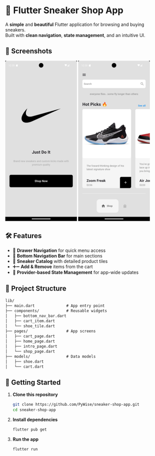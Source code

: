 # 👟 Flutter Sneaker Shop App

A **simple** and **beautiful** Flutter application for browsing and buying sneakers.\
Built with **clean navigation**, **state management**, and an intuitive UI.

## 📱 Screenshots

<p float="left">
  <img src="lib/images/screenshot_1.png" width="45%" />
  <img src="lib/images/screenshot_2.png" width="45%" />
</p>

## 🛠 Features

- 📂 **Drawer Navigation** for quick menu access
- 📌 **Bottom Navigation Bar** for main sections
- 🛒 **Sneaker Catalog** with detailed product tiles
- ➕➖ **Add & Remove** items from the cart
- 🔄 **Provider-based State Management** for app-wide updates

## 📂 Project Structure

```
lib/
├── main.dart              # App entry point
├── components/            # Reusable widgets
│   ├── bottom_nav_bar.dart
│   ├── cart_item.dart
│   └── shoe_tile.dart
├── pages/                 # App screens
│   ├── cart_page.dart
│   ├── home_page.dart
│   ├── intro_page.dart
│   └── shop_page.dart
├── models/                # Data models
│   ├── shoe.dart
│   └── cart.dart
```

## 🚀 Getting Started

1. **Clone this repository**

   ```bash
   git clone https://github.com/PyWise/sneaker-shop-app.git
   cd sneaker-shop-app
   ```

2. **Install dependencies**

   ```bash
   flutter pub get
   ```

3. **Run the app**

   ```bash
   flutter run
   ```
